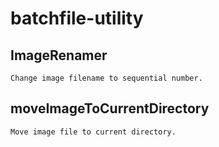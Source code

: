 # batchfile-utility

## ImageRenamer
    Change image filename to sequential number.

## moveImageToCurrentDirectory
    Move image file to current directory.